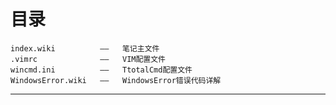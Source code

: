 目录
=======
    index.wiki          ——   笔记主文件
    .vimrc              ——   VIM配置文件
    wincmd.ini          ——   TtotalCmd配置文件
    WindowsError.wiki   ——   WindowsError错误代码详解
----
